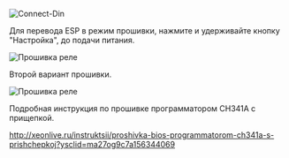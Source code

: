 
![Connect-Din](https://github.com/ananyevgv/esphome-ujin/blob/2780705d541df653655410d6446436ef2499bcd6/Connect-din%20Wi-Fi/images/connect-din_wi-fi_5.png)

Для перевода ESP в режим прошивки, нажмите и удерживайте кнопку "Настройка", до подачи питания.

![Прошивка реле](https://github.com/ananyevgv/esphome-ujin/blob/2780705d541df653655410d6446436ef2499bcd6/Connect-din%20Wi-Fi/images/connect-din_wi-fi_firmware2.jpg)

Второй вариант прошивки.

![Прошивка реле](https://github.com/ananyevgv/esphome-ujin/blob/2780705d541df653655410d6446436ef2499bcd6/Connect-din%20Wi-Fi/images/connect-din_wi-fi_firmware.jpg)

Подробная инструкция по прошивке программатором CH341A с прищепкой.

http://xeonlive.ru/instruktsii/proshivka-bios-programmatorom-ch341a-s-prishchepkoj?ysclid=ma27og9c7a156344069

